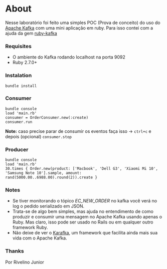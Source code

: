 # About

Nesse laboratório foi feito uma simples POC (Prova de conceito) do uso do [Apache Kafka](https://kafka.apache.org/) com uma mini aplicação em ruby.
Para isso contei com a ajuda da gem [ruby-kafka](https://github.com/zendesk/ruby-kafka)

### Requisites
* O ambiente do Kafka rodando localhost na porta 9092
* Ruby 2.7.0+

### Instalation
```
bundle install
```

### Consumer
```
bundle console
load 'main.rb'
consumer = OrderConsumer.new(:create)
consumer.run
```

**Note:** caso precise parar de consumir os eventos faça isso -> `ctrl+c` e depois (opcional) `consumer.stop`

### Producer
```
bundle console
load 'main.rb'
30.times { Order.new(product: ['Macbook', 'Dell G3', 'Xiaomi Mi 10', 'Samsung Note 10'].sample, amount: rand(5000.00..6988.00).round(2)).create }
```

### Notes

* Se tiver monitorando o tópico *EC_NEW_ORDER* no kafka você verá no log o pedido serializado em JSON.
* Trata-se de algo bem simples, mas ajuda no entendimento de como produzir e consumir uma mensagem no Apache Kafka usando apenas o Ruby. Mas claro, isso pode ser usado no Rails ou em qualquer outro framework Ruby.
* Não deixe de ver o [Karafka](https://github.com/karafka/karafka), um framework que facilita ainda mais sua vida com o Apache Kafka.


### Thanks
Por Rivelino Junior
